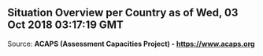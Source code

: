 ## Situation Overview per Country as of Wed, 03 Oct 2018 03:17:19 GMT

Source: **ACAPS (Assessment Capacities Project) - https://www.acaps.org**